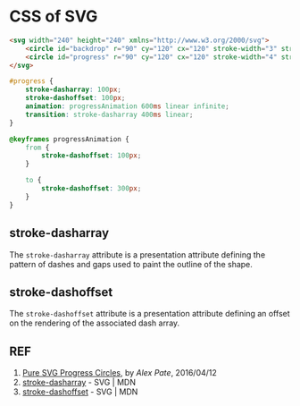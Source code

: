 # CSS of SVG

```html
<svg width="240" height="240" xmlns="http://www.w3.org/2000/svg">
    <circle id="backdrop" r="90" cy="120" cx="120" stroke-width="3" stroke="#333" fill="none"/>
    <circle id="progress" r="90" cy="120" cx="120" stroke-width="4" stroke="red"  fill="none"/>
</svg>
```

```css
#progress {
    stroke-dasharray: 100px;
    stroke-dashoffset: 100px;
    animation: progressAnimation 600ms linear infinite;
    transition: stroke-dasharray 400ms linear;
}

@keyframes progressAnimation {
    from {
        stroke-dashoffset: 100px;
    }

    to {
        stroke-dashoffset: 300px;
    }
}
```

## stroke-dasharray

The `stroke-dasharray` attribute is a presentation attribute defining the pattern of dashes and gaps used to paint the outline of the shape.

## stroke-dashoffset

The `stroke-dashoffset` attribute is a presentation attribute defining an offset on the rendering of the associated dash array.

## REF

1. [Pure SVG Progress Circles](https://journal.alexpate.uk/pure-svg-progress-circles/), by *Alex Pate*, 2016/04/12
1. [stroke-dasharray](https://developer.mozilla.org/en-US/docs/Web/SVG/Attribute/stroke-dasharray) - SVG | MDN
1. [stroke-dashoffset](https://developer.mozilla.org/en-US/docs/Web/SVG/Attribute/stroke-dashoffset) - SVG | MDN
